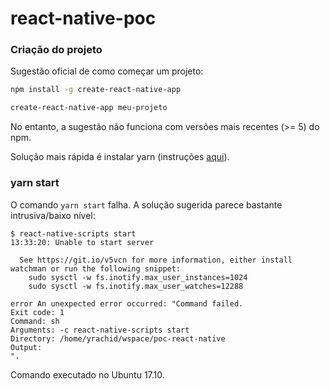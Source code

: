 # react-native-poc

### Criação do projeto

Sugestão oficial de como começar um projeto:

```sh
npm install -g create-react-native-app

create-react-native-app meu-projeto
```

No entanto, a sugestão não funciona com versões mais recentes (>= 5) do npm.

Solução mais rápida é instalar yarn (instruções [aqui](https://yarnpkg.com/lang/en/docs/install/)).


### yarn start

O comando `yarn start` falha. A solução sugerida parece bastante intrusiva/baixo nível:

```
$ react-native-scripts start
13:33:20: Unable to start server

  See https://git.io/v5vcn for more information, either install watchman or run the following snippet:
    sudo sysctl -w fs.inotify.max_user_instances=1024
    sudo sysctl -w fs.inotify.max_user_watches=12288

error An unexpected error occurred: "Command failed.
Exit code: 1
Command: sh
Arguments: -c react-native-scripts start
Directory: /home/yrachid/wspace/poc-react-native
Output:
".
```

Comando executado no Ubuntu 17.10.
